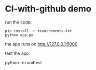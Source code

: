 # CI-with-github demo
 
run the code:

    pip install -r reauirements.txt
    python app.py

the app runs on http://127.0.0.1:5000

test the app:

python -m unittest 







